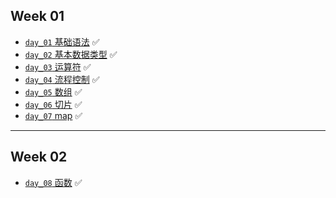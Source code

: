 ## Week 01

- [`day_01` 基础语法](https://github.com/cherry77-cloud/Rookie2024_06/blob/main/week_01/day_01.md) ✅
- [`day_02` 基本数据类型](https://github.com/cherry77-cloud/Rookie2024_06/blob/main/week_01/day_02.md) ✅
- [`day_03` 运算符](https://github.com/cherry77-cloud/Rookie2024_06/blob/main/week_01/day_03.md) ✅
- [`day_04` 流程控制](https://github.com/cherry77-cloud/Rookie2024_06/blob/main/week_01/day_04.md) ✅
- [`day_05` 数组](https://github.com/cherry77-cloud/Rookie2024_06/blob/main/week_01/day_05.md) ✅
- [`day_06` 切片](https://github.com/cherry77-cloud/Rookie2024_06/blob/main/week_01/day_06.md) ✅
- [`day_07` map](https://github.com/cherry77-cloud/Rookie2024_06/blob/main/week_01/day_07.md) ✅

---

## Week 02
- [`day_08` 函数](https://github.com/cherry77-cloud/Rookie2024_06/blob/main/week_02/day_08.md) ✅

